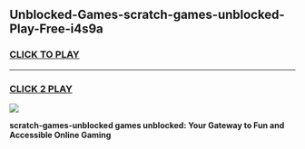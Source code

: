 
## Unblocked-Games-scratch-games-unblocked-Play-Free-i4s9a
<h3>
<a href="https://premium76.site?title=scratch-games-unblocked&ref=18A">CLICK TO PLAY</a></h3>
<hr>

<h3>
<a href="https://premium76.site?title=scratch-games-unblocked&ref=18A">CLICK 2 PLAY</a>
  
</h3>

<a href="https://premium76.site?title=scratch-games-unblocked&ref=18A"><img src="https://clearcache.store/games.png"></a>


**scratch-games-unblocked games unblocked: Your Gateway to Fun and Accessible Online Gaming**
